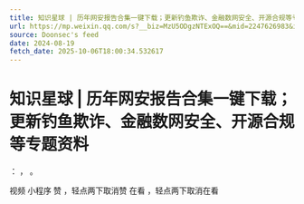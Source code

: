 ```yaml
---
title: 知识星球 | 历年网安报告合集一键下载；更新钓鱼欺诈、金融数网安全、开源合规等专题资料
url: https://mp.weixin.qq.com/s?__biz=MzU5ODgzNTExOQ==&mid=2247626983&idx=1&sn=5c5c43496117fdfe2543d6f3f021848e
source: Doonsec's feed
date: 2024-08-19
fetch_date: 2025-10-06T18:00:34.532617
---
```


# 知识星球 | 历年网安报告合集一键下载；更新钓鱼欺诈、金融数网安全、开源合规等专题资料

：
，
。

视频
小程序
赞
，轻点两下取消赞
在看
，轻点两下取消在看